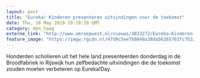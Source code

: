 ```yaml
---
layout: post
title: "Eureka! Kinderen presenteren uitvindingen voor de toekomst"
date: Thu, 16 May 2019 19:19:39 GMT
category: den_haag
externe_link: "http://www.omroepwest.nl/nieuws/3833272/Eureka-Kinderen-presenteren-uitvindingen-voor-de-toekomst"
feature_image: "https://imgw.rgcdn.nl/47d9c5ee7b0848a38da56265763fc7b3/opener/3833273.jpg"
---
```


Honderden scholieren uit het hele land presenteerden donderdag in de Broodfabriek in Rijswijk hun zelfbedachte uitvindingen die de toekomst zouden moeten verbeteren op Eureka!Day.

